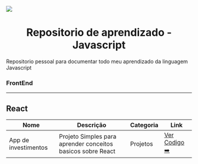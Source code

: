 
![](https://i.giphy.com/media/v1.Y2lkPTc5MGI3NjExaWt3ZHhhdmI4c3ZrYWR6d2tqdHUweTM5bjNzbnAyZDgyYmd0ZXppYyZlcD12MV9pbnRlcm5hbF9naWZfYnlfaWQmY3Q9Zw/jAe22Ec5iICCk/giphy.gif)

<h1 align="center">Repositorio de aprendizado - Javascript</h1>

Repositorio pessoal para documentar todo meu aprendizado da linguagem Javascript

### FrontEnd
---
## React
| Nome | Descrição | Categoria | Link |
| ------ | ------ | ------ | ------ |
| App de investimentos | Projeto Simples para aprender conceitos basicos sobre React  | Projetos | [Ver Codigo ➡️](https://github.com/kinishii1/Javascript/tree/main/FrontEnd/React/Investiment-App) |

